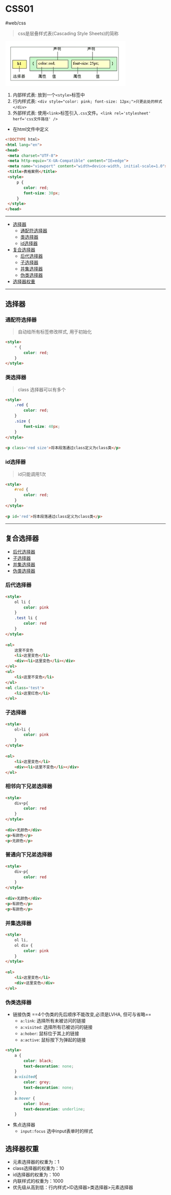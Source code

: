 # CSS01

#web/css


> css是层叠样式表(Cascading Style Sheets)的简称

![css简介](./images/02-css-01-01.png)

1. 内部样式表: 放到一个`<style>`标签中
2. 行内样式表: `<div style="color: pink; font-size: 12px;">只更此处的样式</div>`
3. 外部样式表: 使用`<link>`标签引入`.css`文件。`<link rel='stylesheet' herf='css文件路径' />`

- 在html文件中定义

```html
<!DOCTYPE html>
<html lang="en">
<head>
 <meta charset="UTF-8">
 <meta http-equiv="X-UA-Compatible" content="IE=edge">
 <meta name="viewport" content="width=device-width, initial-scale=1.0">
 <title>表格案例</title>
 <style>
	 p {
	 	color: red;
		font-size: 30px;
	 }
 </style>
</head>
```

---

- [选择器](#选择器)
	- [通配符选择器](#通配符选择器)
	- [类选择器](#类选择器)
	- [id选择器](#id选择器)
- [复合选择器](#复合选择器)
	- [后代选择器](#后代选择器)
	- [子选择器](#子选择器)
	- [并集选择器](#并集选择器)
	- [伪类选择器](#伪类选择器)
- [选择器权重](#选择器权重)

---

## 选择器

### 通配符选择器
> 自动给所有标签修改样式, 用于初始化

```html
<style>
	* {
		color: red;
	}
</style>
```

### 类选择器

> class 选择器可以有多个

```html
<style>
	.red {
		color: red;
	}
	.size {
		font-size: 40px;
	}
</style>

<p class='red size'>将本段落通过class定义为class类</p>
```

### id选择器

> id只能调用1次

```html
<style>
	#red {
		color: red;
	}
</style>

<p id='red'>将本段落通过class定义为class类</p>
```

---

## 复合选择器

- [后代选择器](#后代选择器)
- [子选择器](#子选择器)
- [并集选择器](#并集选择器)
- [伪类选择器](#伪类选择器)

### 后代选择器

```html
<style>
	ol li {
		color: pink
	}
	.test li {
		color: red
	}
</style>

<ol>
	这里不变色
	<li>这里变色</li>
	<div><li>这里变色</li></div>
</ol>
<ul>
	<li>这里不变色</li>
</ul>
<ol class='test'>
	<li>这里红色</li>
</ol>
```

### 子选择器
```html
<style>
	ol>li {
		color: pink
	}
</style>

<ol>
	<li>这里变色</li>
	<div><li>这里不变色</li></div>
</ol>
```

### 相邻向下兄弟选择器
```html
<style>
	div+p{
		color: red
	}
</style>

<div>无颜色</div>
<p>有颜色</p>
<p>无颜色</p>
```

### 普通向下兄弟选择器
```html
<style>
	div~p{
		color: red
	}
</style>

<div>无颜色</div>
<p>有颜色</p>
<p>有颜色</p>
```


### 并集选择器
```html
<style>
	ol li,
	ol div {
		color: pink
	}
</style>

<ol>
	<li>这里变色</li>
	<div>这里变色</div>
</ol>
```
### 伪类选择器

- 链接伪类 ==4个伪类的先后顺序不能改变,必须是LVHA, 但可与省略==
	- `a:link`: 选择所有未被访问的链接
	- `a:visited`: 选择所有已被访问的链接
	- `a:hober`: 鼠标位于其上的链接
	- `a:active`: 鼠标按下为弹起的链接
```html
<style>
    a {
        color: black;
        text-decoration: none;
    }
    a:visited{
        color: grey;
        text-decoration: none;
    }
    a:hover {
        color: blue;
        text-decoration: underline;
    }
```
- 焦点选择器
	- `input:focus` 选中input表单时的样式

## 选择器权重

- 元素选择器的权重为：1
- class选择器的权重为：10
- id选择器的权重为：100
- 内联样式的权重为：1000
- 优先级从高到低：行内样式>ID选择器>类选择器>元素选择器
